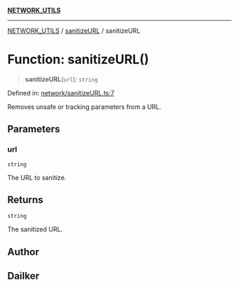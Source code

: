 [**NETWORK_UTILS**](../../README.md)

***

[NETWORK_UTILS](../../README.md) / [sanitizeURL](../README.md) / sanitizeURL

# Function: sanitizeURL()

> **sanitizeURL**(`url`): `string`

Defined in: [network/sanitizeURL.ts:7](https://github.com/dailker/everyutil/blob/7c30ec40bbb398255a9be572db0a537e8bcb9c11/src/network/sanitizeURL.ts#L7)

Removes unsafe or tracking parameters from a URL.

## Parameters

### url

`string`

The URL to sanitize.

## Returns

`string`

The sanitized URL.

## Author

## Dailker
